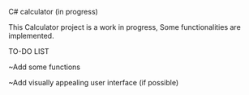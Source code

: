 C# calculator (in progress)

This Calculator project is a work in progress, 
Some functionalities are implemented.


TO-DO LIST


~Add some functions

~Add visually appealing user interface (if possible)

